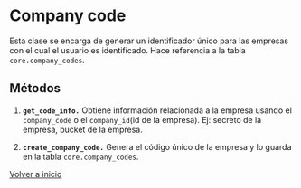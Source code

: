 # Company code

Esta clase se encarga de generar un identificador único para las empresas con el cual el usuario es identificado. Hace referencia a la tabla `core.company_codes`.

## Métodos

1. **`get_code_info.`** Obtiene información relacionada a la empresa usando el `company_code` o el `company_id`(id de la empresa). Ej: secreto de la empresa, bucket de la empresa.

2. **`create_company_code.`** Genera el código único de la empresa y lo guarda en la tabla `core.company_codes`.

[Volver a inicio](README.md)
